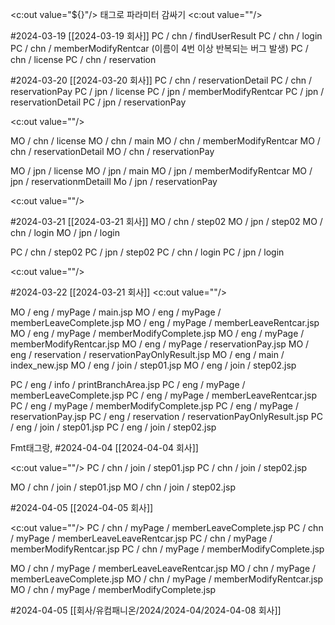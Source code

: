 <c:out value="${}"/> 태그로 파라미터 감싸기
<c:out value=""/>

#2024-03-19 [[2024-03-19 회사]]
PC / chn / findUserResult
PC / chn / login
PC / chn / memberModifyRentcar (이름이 4번 이상 반복되는 버그 발생)
PC / chn / license
PC / chn / reservation

#2024-03-20 [[2024-03-20 회사]]
PC / chn / reservationDetail
PC / chn / reservationPay 
PC / jpn / license
PC / jpn / memberModifyRentcar
PC / jpn / reservationDetail
PC / jpn / reservationPay

<c:out value=""/>

MO / chn / license
MO / chn / main
MO / chn / memberModifyRentcar
MO / chn / reservationDetail 
MO / chn / reservationPay

MO / jpn / license
MO / jpn / main
MO / jpn / memberModifyRentcar
MO / jpn / reservationmDetaill
Mo / jpn / reservationPay

<c:out value=""/>

#2024-03-21  [[2024-03-21 회사]]
MO / chn / step02
MO / jpn / step02
MO / chn / login
MO / jpn / login

PC / chn / step02
PC / jpn / step02
PC / chn / login
PC / jpn / login


<c:out value=""/>

#2024-03-22 [[2024-03-21 회사]]
<c:out value=""/>

MO / eng / myPage / main.jsp
MO / eng / myPage / memberLeaveComplete.jsp
MO / eng / myPage / memberLeaveRentcar.jsp
MO / eng / myPage / memberModifyComplete.jsp
MO / eng / myPage / memberModifyRentcar.jsp
MO / eng / myPage / reservationPay.jsp
MO / eng / reservation / reservationPayOnlyResult.jsp
MO / eng / main / index_new.jsp
MO / eng / join / step01.jsp
MO / eng / join / step02.jsp

PC / eng / info / printBranchArea.jsp
PC / eng / myPage / memberLeaveComplete.jsp
PC / eng / myPage / memberLeaveRentcar.jsp
PC / eng / myPage / memberModifyComplete.jsp
PC / eng / myPage / reservationPay.jsp
PC / eng / reservation / reservationPayOnlyResult.jsp
PC / eng / join / step01.jsp
PC / eng / join / step02.jsp


Fmt태그랑, 
#2024-04-04 [[2024-04-04 회사]]

<c:out value=""/>
PC / chn / join / step01.jsp
PC / chn / join / step02.jsp

MO / chn / join / step01.jsp
MO / chn / join / step02.jsp

#2024-04-05 [[2024-04-05 회사]]

<c:out value=""/>
PC / chn / myPage / memberLeaveComplete.jsp
PC / chn / myPage / memberLeaveLeaveRentcar.jsp
PC / chn / myPage / memberModifyRentcar.jsp
PC / chn / myPage / memberModifyComplete.jsp

MO / chn / myPage / memberLeaveLeaveRentcar.jsp
MO / chn / myPage / memberLeaveComplete.jsp
MO / chn / myPage / memberModifyRentcar.jsp
MO / chn / myPage / memberModifyComplete.jsp


#2024-04-05 [[회사/유컴패니온/2024/2024-04/2024-04-08 회사]]